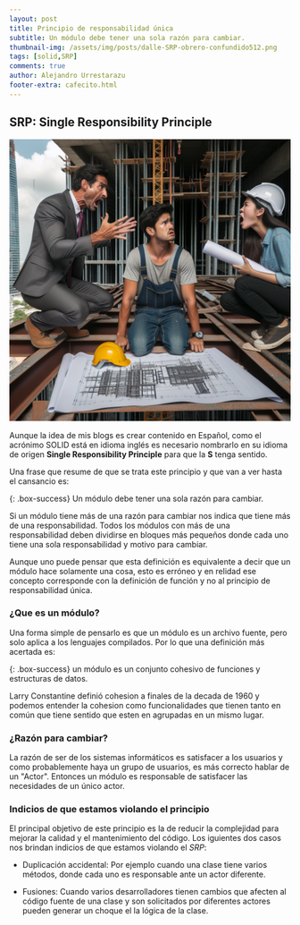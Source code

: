 ```yaml
---
layout: post
title: Principio de responsabilidad única
subtitle: Un módulo debe tener una sola razón para cambiar.
thumbnail-img: /assets/img/posts/dalle-SRP-obrero-confundido512.png
tags: [solid,SRP]
comments: true
author: Alejandro Urrestarazu
footer-extra: cafecito.html
---
```


## SRP: Single Responsibility Principle


![SRP obrero de la construcción confundido](/assets/img/posts/dalle-SRP-obrero-confundido.png)

Aunque la idea de mis blogs es crear contenido en Español, como el acrónimo SOLID está en idioma inglés es necesario nombrarlo en su idioma de origen **Single Responsibility Principle** para que la **S** tenga sentido.

Una frase que resume de que se trata este principio y que van a ver hasta el cansancio es:

{: .box-success} 
Un módulo debe tener una sola razón para cambiar.

Si un módulo tiene más de una razón para cambiar nos indica que tiene más de una responsabilidad. Todos los módulos con más de una responsabilidad deben dividirse en bloques más pequeños donde cada uno tiene una sola responsabilidad y motivo para cambiar.

Aunque uno puede pensar que esta definición es equivalente a decir que un módulo hace solamente una cosa, esto es erróneo y en relidad ese concepto corresponde con la definición de función y no al principio de responsabilidad única.

### ¿Que es un módulo?

Una forma simple de pensarlo es que un módulo es un archivo fuente, pero solo aplica a los lenguajes compilados. Por lo que una definición más acertada es:

{: .box-success} 
un módulo es un conjunto cohesivo de funciones y estructuras de datos.

Larry Constantine definió cohesion a finales de la decada de 1960 y podemos entender la cohesion como funcionalidades que tienen tanto en común que tiene sentido que esten en agrupadas en un mismo lugar.

### ¿Razón para cambiar?

La razón de ser de los sistemas informáticos es satisfacer a los usuarios y como probablemente haya un grupo de usuarios, es más correcto hablar de un "Actor". Entonces un módulo es responsable de satisfacer las necesidades de un único actor.

### Indicios de que estamos violando el principio

El principal objetivo de este principio es la de reducir la complejidad para mejorar la calidad y el mantenimiento del código. Los iguientes dos casos nos brindan indicios de que estamos violando el *SRP*:

* Duplicación accidental: Por ejemplo cuando una clase tiene varios métodos, donde cada uno es responsable ante un actor diferente.

* Fusiones: Cuando varios desarrolladores tienen cambios que afecten al código fuente de una clase y son solicitados por diferentes actores pueden generar un choque el la lógica de la clase.

<!-- Ver como solucionarlo, revisar libro adaptive-code-agile -->
<!-- SRP and the Decorator pattern -->
<!-- The Composite pattern -->
<!-- Predicate decorators -->